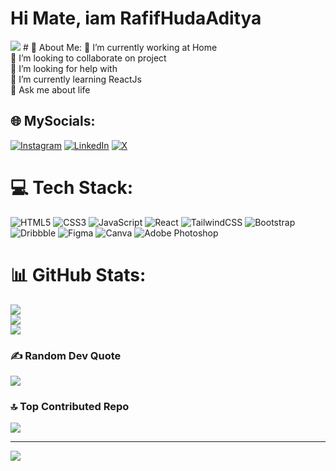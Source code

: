 # Hi Mate, iam RafifHudaAditya
<img src = "https://cdn.dribbble.com/userupload/3112578/file/original-8066e63288b3e92727e967d8d1f65970.png?resize=752x">
# 💫 About Me:
🔭 I’m currently working at Home<br>👯 I’m looking to collaborate on project<br>🤝 I’m looking for help with<br>🌱 I’m currently learning ReactJs<br>💬 Ask me about life


## 🌐 MySocials:
[![Instagram](https://img.shields.io/badge/Instagram-%23E4405F.svg?logo=Instagram&logoColor=white)](https://instagram.com/brohud__________) [![LinkedIn](https://img.shields.io/badge/LinkedIn-%230077B5.svg?logo=linkedin&logoColor=white)](https://linkedin.com/in/hudaAditya) [![X](https://img.shields.io/badge/X-black.svg?logo=X&logoColor=white)](https://x.com/eyobrohud) 

# 💻 Tech Stack:
![HTML5](https://img.shields.io/badge/html5-%23E34F26.svg?style=flat&logo=html5&logoColor=white) ![CSS3](https://img.shields.io/badge/css3-%231572B6.svg?style=flat&logo=css3&logoColor=white) ![JavaScript](https://img.shields.io/badge/javascript-%23323330.svg?style=flat&logo=javascript&logoColor=%23F7DF1E) ![React](https://img.shields.io/badge/react-%2320232a.svg?style=flat&logo=react&logoColor=%2361DAFB) ![TailwindCSS](https://img.shields.io/badge/tailwindcss-%2338B2AC.svg?style=flat&logo=tailwind-css&logoColor=white) ![Bootstrap](https://img.shields.io/badge/bootstrap-%238511FA.svg?style=flat&logo=bootstrap&logoColor=white) ![Dribbble](https://img.shields.io/badge/Dribbble-EA4C89?style=flat&logo=dribbble&logoColor=white) ![Figma](https://img.shields.io/badge/figma-%23F24E1E.svg?style=flat&logo=figma&logoColor=white) ![Canva](https://img.shields.io/badge/Canva-%2300C4CC.svg?style=flat&logo=Canva&logoColor=white) ![Adobe Photoshop](https://img.shields.io/badge/adobe%20photoshop-%2331A8FF.svg?style=flat&logo=adobe%20photoshop&logoColor=white)
# 📊 GitHub Stats:
![](https://github-readme-stats.vercel.app/api?username=hudarafif&theme=synthwave&hide_border=false&include_all_commits=true&count_private=true)<br/>
![](https://github-readme-streak-stats.herokuapp.com/?user=hudarafif&theme=synthwave&hide_border=false)<br/>
![](https://github-readme-stats.vercel.app/api/top-langs/?username=hudarafif&theme=synthwave&hide_border=false&include_all_commits=true&count_private=true&layout=compact)

### ✍️ Random Dev Quote
![](https://quotes-github-readme.vercel.app/api?type=horizontal&theme=radical)

### 🔝 Top Contributed Repo
![](https://github-contributor-stats.vercel.app/api?username=hudarafif&limit=5&theme=tokyonight&combine_all_yearly_contributions=true)

---
[![](https://visitcount.itsvg.in/api?id=hudarafif&icon=4&color=11)](https://visitcount.itsvg.in)

<!-- Proudly created with GPRM ( https://gprm.itsvg.in ) -->
